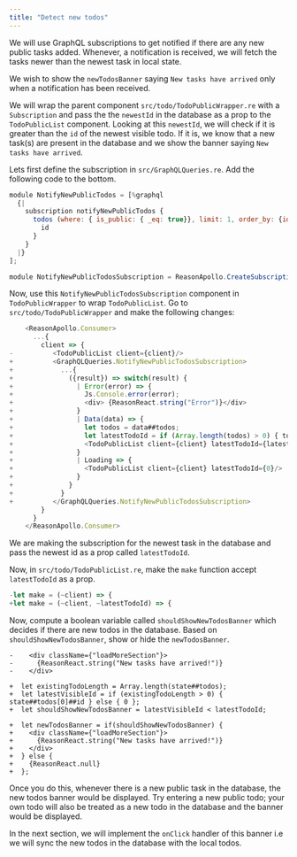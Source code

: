 ```yaml
---
title: "Detect new todos"
---
```


We will use GraphQL subscriptions to get notified if there are any new public tasks added. Whenever, a notification is received, we will fetch the tasks newer than the newest task in local state.

We wish to show the `newTodosBanner` saying `New tasks have arrived` only when a notification has been received.

We will wrap the parent component `src/todo/TodoPublicWrapper.re` with a `Subscription` and pass the the `newestId` in the database as a prop to the `TodoPublicList` component. Looking at this `newestId`, we will check if it is greater than the `id` of the newest visible todo. If it is, we know that a new task(s) are present in the database and we show the banner saying `New tasks have arrived`.

Lets first define the subscription in `src/GraphQLQueries.re`. Add the following code to the bottom.

```js
module NotifyNewPublicTodos = [%graphql
  {|
    subscription notifyNewPublicTodos {
      todos (where: { is_public: { _eq: true}}, limit: 1, order_by: {id: desc }) {
        id
      }
    }
  |}
];

module NotifyNewPublicTodosSubscription = ReasonApollo.CreateSubscription(NotifyNewPublicTodos);
```

Now, use this `NotifyNewPublicTodosSubscription` component in `TodoPublicWrapper` to wrap `TodoPublicList`. Go to `src/todo/TodoPublicWrapper` and make the following changes:

```js
    <ReasonApollo.Consumer>
      ...{
        client => {
-          <TodoPublicList client={client}/>
+          <GraphQLQueries.NotifyNewPublicTodosSubscription>
+            ...{
+              ({result}) => switch(result) {
+                | Error(error) => {
+                  Js.Console.error(error);
+                  <div> {ReasonReact.string("Error")}</div>
+                }
+                | Data(data) => {
+                  let todos = data##todos;
+                  let latestTodoId = if (Array.length(todos) > 0) { todos[0]##id } else { 0 };
+                  <TodoPublicList client={client} latestTodoId={latestTodoId}/>
+                }
+                | Loading => {
+                  <TodoPublicList client={client} latestTodoId={0}/>
+                }
+              }
+            }
+          </GraphQLQueries.NotifyNewPublicTodosSubscription>
        }
      }
    </ReasonApollo.Consumer>
```

We are making the subscription for the newest task in the database and pass the newest id as a prop called `latestTodoId`.

Now, in `src/todo/TodoPublicList.re`, make the `make` function accept `latestTodoId` as a prop.

```js
-let make = (~client) => {
+let make = (~client, ~latestTodoId) => {
```

Now, compute a boolean variable called `shouldShowNewTodosBanner` which decides if there are new todos in the database. Based on `shouldShowNewTodosBanner`, show or hide the `newTodosBanner`.

```
-    <div className={"loadMoreSection"}>
-      {ReasonReact.string("New tasks have arrived!")}
-    </div>

+  let existingTodoLength = Array.length(state##todos);
+  let latestVisibleId = if (existingTodoLength > 0) { state##todos[0]##id } else { 0 };
+  let shouldShowNewTodosBanner = latestVisibleId < latestTodoId;

+  let newTodosBanner = if(shouldShowNewTodosBanner) {
+    <div className={"loadMoreSection"}>
+      {ReasonReact.string("New tasks have arrived!")}
+    </div>
+  } else {
+    {ReasonReact.null}
+  };
```

Once you do this, whenever there is a new public task in the database, the new todos banner would be displayed. Try entering a new public todo; your own todo will also be treated as a new todo in the database and the banner would be displayed.

In the next section, we will implement the `onClick` handler of this banner i.e we will sync the new todos in the database with the local todos.